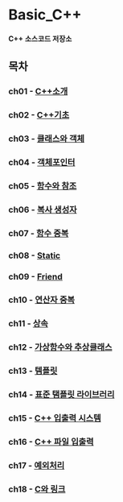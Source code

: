 # Basic_C++
#### C++ 소스코드 저장소

## 목차
### ch01 - [C++소개](https://github.com/BangYunseo/TIL/blob/main/Language/Cpp/ch01_IntroduceC%2B%2B.md)
### ch02 - [C++기초](https://github.com/BangYunseo/TIL/blob/main/Language/Cpp/ch02_BasicC++.md)
### ch03 - [클래스와 객체](https://github.com/BangYunseo/TIL/blob/main/Language/Cpp/ch03_ClassAndObject.md)
### ch04 - [객체포인터](https://github.com/BangYunseo/TIL/blob/main/Language/Cpp/ch04_ObjectPointer.md)
### ch05 - [함수와 참조](https://github.com/BangYunseo/TIL/blob/main/Language/Cpp/ch05_FunctionAndReference.md)
### ch06 - [복사 생성자](https://github.com/BangYunseo/TIL/blob/main/Language/Cpp/ch06_CopyConstructor.md)
### ch07 - [함수 중복](https://github.com/BangYunseo/TIL/blob/main/Language/Cpp/ch07_FunctionOverloading.md)
### ch08 - [Static](https://github.com/BangYunseo/TIL/blob/main/Language/Cpp/ch08_Static.md)
### ch09 - [Friend](https://github.com/BangYunseo/TIL/blob/main/Language/Cpp/ch09_Friend.md)
### ch10 - [연산자 중복](https://github.com/BangYunseo/TIL/blob/main/Language/Cpp/ch10_OperatorOverloadingFunction.md)
### ch11 - [상속](https://github.com/BangYunseo/TIL/blob/main/Language/Cpp/ch11_Inheritance.md)
### ch12 - [가상함수와 추상클래스](https://github.com/BangYunseo/TIL/blob/main/Language/Cpp/ch12_VirtualFunctionAndAbstractClass.md)
### ch13 - [템플릿](https://github.com/BangYunseo/TIL/blob/main/Language/Cpp/ch13_Template.md)
### ch14 - [표준 탬플릿 라이브러리](https://github.com/BangYunseo/TIL/blob/main/Language/Cpp/ch14_StandardTemplateLibrary.md)
### ch15 - [C++ 입출력 시스템](https://github.com/BangYunseo/TIL/blob/main/Language/Cpp/ch15_C%2B%2BIOSystem.md)
### ch16 - [C++ 파일 입출력](https://github.com/BangYunseo/TIL/blob/main/Language/Cpp/ch16_C%2B%2BFileIO.md)
### ch17 - [예외처리](https://github.com/BangYunseo/TIL/blob/main/Language/Cpp/ch17_ExceptionHandling.md)
### ch18 - [C와 링크](https://github.com/BangYunseo/TIL/blob/main/Language/Cpp/ch18_LinkingWithC.md)

